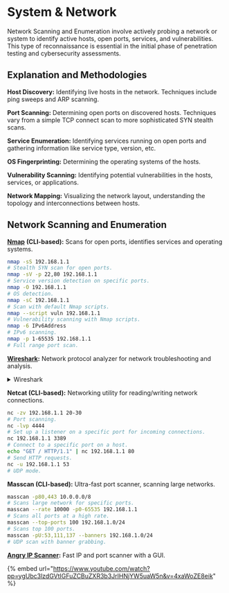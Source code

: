 # System & Network

Network Scanning and Enumeration involve actively probing a network or system to identify active hosts, open ports, services, and vulnerabilities. This type of reconnaissance is essential in the initial phase of penetration testing and cybersecurity assessments.

## Explanation and Methodologies

**Host Discovery:** Identifying live hosts in the network. Techniques include ping sweeps and ARP scanning.

**Port Scanning:** Determining open ports on discovered hosts. Techniques vary from a simple TCP connect scan to more sophisticated SYN stealth scans.

**Service Enumeration:** Identifying services running on open ports and gathering information like service type, version, etc.

**OS Fingerprinting:** Determining the operating systems of the hosts.

**Vulnerability Scanning:** Identifying potential vulnerabilities in the hosts, services, or applications.

**Network Mapping:** Visualizing the network layout, understanding the topology and interconnections between hosts.



## Network Scanning and Enumeration

[**Nmap**](https://nmap.org/) **(CLI-based):** Scans for open ports, identifies services and operating systems.

```bash
nmap -sS 192.168.1.1 
# Stealth SYN scan for open ports.
nmap -sV -p 22,80 192.168.1.1
# Service version detection on specific ports.
nmap -O 192.168.1.1
# OS detection.
nmap -sC 192.168.1.1
# Scan with default Nmap scripts.
nmap --script vuln 192.168.1.1
# Vulnerability scanning with Nmap scripts.
nmap -6 IPv6Address
# IPv6 scanning.
nmap -p 1-65535 192.168.1.1
# Full range port scan.
```

[**Wireshark**](https://www.wireshark.org/)**:** Network protocol analyzer for network troubleshooting and analysis.

<details>

<summary>Wireshark</summary>

[Wireshark User's Guide](https://www.wireshark.org/docs/wsug\_html\_chunked/)

[Wireshark Master Class](https://www.youtube.com/watch?v=OU-A2EmVrKQ\&list=PLW8bTPfXNGdC5Co0VnBK1yVzAwSSphzpJ) - Great YouTube playlist

</details>

**Netcat (CLI-based):** Networking utility for reading/writing network connections.

```bash
nc -zv 192.168.1.1 20-30
# Port scanning.
nc -lvp 4444
# Set up a listener on a specific port for incoming connections.
nc 192.168.1.1 3389
# Connect to a specific port on a host.
echo "GET / HTTP/1.1" | nc 192.168.1.1 80
# Send HTTP requests.
nc -u 192.168.1.1 53
# UDP mode.
```

**Masscan (CLI-based):** Ultra-fast port scanner, scanning large networks.

```bash
masscan -p80,443 10.0.0.0/8
# Scans large network for specific ports.
masscan --rate 10000 -p0-65535 192.168.1.1
# Scans all ports at a high rate.
masscan --top-ports 100 192.168.1.0/24
# Scans top 100 ports.
masscan -pU:53,111,137 --banners 192.168.1.0/24
# UDP scan with banner grabbing.
```

[**Angry IP Scanner**](https://angryip.org/)**:** Fast IP and port scanner with a GUI.

{% embed url="https://www.youtube.com/watch?pp=ygUbc3lzdGVtIGFuZCBuZXR3b3JrIHNjYW5uaW5n&v=4xaWoZE8eik" %}
